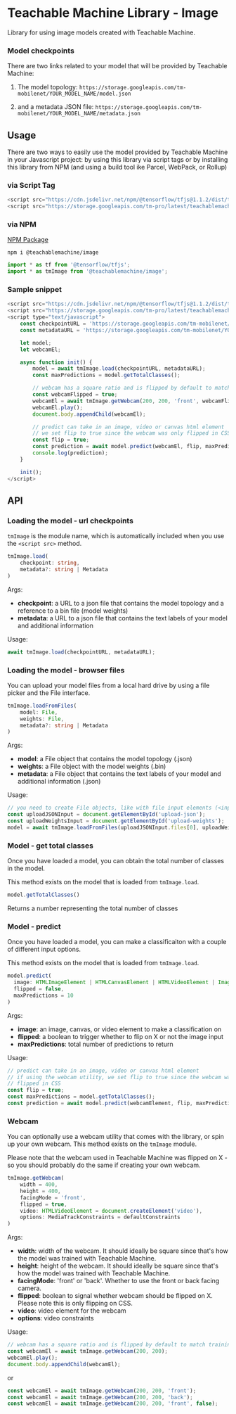 # Teachable Machine Library - Image

Library for using image models created with Teachable Machine.

### Model checkpoints

There are two links related to your model that will be provided by Teachable Machine:

1) The model topology: `https://storage.googleapis.com/tm-mobilenet/YOUR_MODEL_NAME/model.json`

2) and a metadata JSON file: `https://storage.googleapis.com/tm-mobilenet/YOUR_MODEL_NAME/metadata.json`


## Usage

There are two ways to easily use the model provided by Teachable Machine in your Javascript project: by using this library via script tags or by installing this library from NPM (and using a build tool ike Parcel, WebPack, or Rollup)

### via Script Tag

```js
<script src="https://cdn.jsdelivr.net/npm/@tensorflow/tfjs@1.1.2/dist/tf.min.js"></script>
<script src="https://storage.googleapis.com/tm-pro/latest/teachablemachine-image.min.js"></script>
```

### via NPM

[NPM Package](https://www.npmjs.com/package/@teachablemachine/image)

`npm i @teachablemachine/image`

```js
import * as tf from '@tensorflow/tfjs';
import * as tmImage from '@teachablemachine/image';

```

### Sample snippet

```js
<script src="https://cdn.jsdelivr.net/npm/@tensorflow/tfjs@1.1.2/dist/tf.min.js"></script>
<script src="https://storage.googleapis.com/tm-pro/latest/teachablemachine-image.min.js"></script>
<script type="text/javascript">
    const checkpointURL = 'https://storage.googleapis.com/tm-mobilenet/YOUR_MODEL_NAME/model.json';
    const metadataURL = 'https://storage.googleapis.com/tm-mobilenet/YOUR_MODEL_NAME/metadata.json';

    let model;
    let webcamEl;

    async function init() {
        model = await tmImage.load(checkpointURL, metadataURL);
        const maxPredictions = model.getTotalClasses();

        // webcam has a square ratio and is flipped by default to match training
        const webcamFlipped = true;
        webcamEl = await tmImage.getWebcam(200, 200, 'front', webcamFlipped);
        webcamEl.play();
        document.body.appendChild(webcamEl);

        // predict can take in an image, video or canvas html element
        // we set flip to true since the webcam was only flipped in CSS
        const flip = true;
        const prediction = await model.predict(webcamEl, flip, maxPredictions);
        console.log(prediction);
    }

    init();
</script>
```


## API

### Loading the model - url checkpoints

`tmImage` is the module name, which is automatically included when you use the `<script src>` method. 

```ts
tmImage.load(
	checkpoint: string, 
	metadata?: string | Metadata
)
```

Args:

* **checkpoint**: a URL to a json file that contains the model topology and a reference to a bin file (model weights)
* **metadata**: a URL to a json file that contains the text labels of your model and additional information


Usage:

```js
await tmImage.load(checkpointURL, metadataURL);
```


### Loading the model - browser files

You can upload your model files from a local hard drive by using a file picker and the File interface. 

```ts
tmImage.loadFromFiles(
	model: File, 
	weights: File, 
	metadata?: string | Metadata
) 
```

Args:

* **model**: a File object that contains the model topology (.json)
* **weights**: a File object with the model weights (.bin)
* **metadata**: a File object that contains the text labels of your model and additional information (.json)

Usage:

```js
// you need to create File objects, like with file input elements (<input type="file" ...>)
const uploadJSONInput = document.getElementById('upload-json');
const uploadWeightsInput = document.getElementById('upload-weights');
model = await tmImage.loadFromFiles(uploadJSONInput.files[0], uploadWeightsInput.files[0])
```

### Model - get total classes

Once you have loaded a model, you can obtain the total number of classes in the model. 

This method exists on the model that is loaded from `tmImage.load`.

```ts
model.getTotalClasses()
```

Returns a number representing the total number of classes


### Model - predict

Once you have loaded a model, you can make a classificaiton with a couple of different input options.

This method exists on the model that is loaded from `tmImage.load`.

```ts
model.predict(
  image: HTMLImageElement | HTMLCanvasElement | HTMLVideoElement | ImageBitmap,
  flipped = false,
  maxPredictions = 10
)
```

Args:

* **image**: an image, canvas, or video element to make a classification on
* **flipped**: a boolean to trigger whether to flip on X or not the image input
* **maxPredictions**: total number of predictions to return

Usage:

```js
// predict can take in an image, video or canvas html element
// if using the webcam utility, we set flip to true since the webcam was only 
// flipped in CSS
const flip = true;
const maxPredictions = model.getTotalClasses();
const prediction = await model.predict(webcamElement, flip, maxPredictions);
```

### Webcam

You can optionally use a webcam utility that comes with the library, or spin up your own webcam. This method exists on the `tmImage` module.

Please note that the webcam used in Teachable Machine was flipped on X - so you should probably do the same if creating your own webcam.

```ts
tmImage.getWebcam(
    width = 400,
    height = 400,
    facingMode = 'front',
    flipped = true,
    video: HTMLVideoElement = document.createElement('video'),
    options: MediaTrackConstraints = defaultConstraints
)
```

Args:

* **width**: width of the webcam. It should ideally be square since that's how the model was trained with Teachable Machine.
* **height**: height of the webcam. It should ideally be square since that's how the model was trained with Teachable Machine.
* **facingMode**: 'front' or 'back'. Whether to use the front or back facing camera.
* **flipped**: boolean to signal whether webcam should be flipped on X. Please note this is only flipping on CSS.
* **video**: video element for the webcam
* **options**: video constraints

Usage:

```js
// webcam has a square ratio and is flipped by default to match training
const webcamEl = await tmImage.getWebcam(200, 200);
webcamEl.play();
document.body.appendChild(webcamEl);
```

or

```js
const webcamEl = await tmImage.getWebcam(200, 200, 'front');
const webcamEl = await tmImage.getWebcam(200, 200, 'back');
const webcamEl = await tmImage.getWebcam(200, 200, 'front', false);
```



